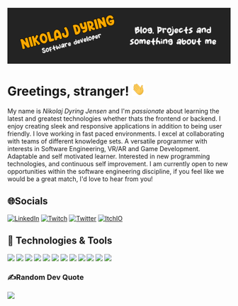 [![NikoDyring - Software Developer](https://raw.githubusercontent.com/NikoDyring/NikoDyring/main/readme_header.png "NikoDyring - Software Developer")](https://nikodyring.dev/)

# Greetings, stranger! <img src="https://raw.githubusercontent.com/NikoDyring/NikoDyring/main/source/wave.gif?raw=true" width="30px" height="30px" />
My name is *Nikolaj Dyring Jensen* and I'm _passionate_ about learning the latest and greatest technologies whether thats the frontend or backend. I enjoy creating sleek and responsive applications in addition to being user friendly. I love working in fast paced environments. I excel at collaborating with teams of different knowledge sets. A versatile programmer with interests in Software Engineering, VR/AR and Game Development. Adaptable and self motivated learner. Interested in new programming technologies, and continuous self improvement. I am currently open to new opportunities within the software engineering discipline, if you feel like we would be a great match, I'd love to hear from you!

## 🌐Socials
[![LinkedIn](https://img.shields.io/badge/LinkedIn-%230077B5.svg?logo=linkedin&logoColor=white)](https://linkedin.com/in/Nikolaj-dyring-jensen) 
[![Twitch](https://img.shields.io/badge/Twitch-%239146FF.svg?logo=Twitch&logoColor=white)](https://twitch.tv/Zakeovich) 
[![Twitter](https://img.shields.io/badge/Itch-%23FF0B34.svg?logo=Itch.io&logoColor=white)](https://nikodyring.itch.io) 
[![ItchIO](https://img.shields.io/badge/Twitter-%231DA1F2.svg?logo=Twitter&logoColor=white)](https://twitter.com/NikoDyring)

## 🔧 Technologies & Tools
![](https://img.shields.io/badge/OS-Ubuntu-informational?style=flat&logo=ubuntu&logoColor=white&color=2bbc8a)
![](https://img.shields.io/badge/Editor-VSCode-informational?style=flat&logo=visual-studio-code&logoColor=white&color=2bbc8a)
![](https://img.shields.io/badge/Code-Ruby-informational?style=flat&logo=ruby&logoColor=white&color=2bbc8a)
![](https://img.shields.io/badge/Code-JavaScript-informational?style=flat&logo=javascript&logoColor=white&color=2bbc8a)
![](https://img.shields.io/badge/Code-Typescript-informational?style=flat&logo=typescript&logoColor=white&color=2bbc8a)
![](https://img.shields.io/badge/Framework-Vue-informational?style=flat&logo=vue.js&logoColor=white&color=2bbc8a)
![](https://img.shields.io/badge/Framework-Rails-informational?style=flat&logo=ruby-on-rails&logoColor=white&color=2bbc8a)
![](https://img.shields.io/badge/Shell-Bash-informational?style=flat&logo=gnu-bash&logoColor=white&color=2bbc8a)
![](https://img.shields.io/badge/Tools-PostgreSQL-informational?style=flat&logo=postgresql&logoColor=white&color=2bbc8a)
![](https://img.shields.io/badge/Tools-Docker-informational?style=flat&logo=docker&logoColor=white&color=2bbc8a)
![](https://img.shields.io/badge/Tools-Kubernetes-informational?style=flat&logo=kubernetes&logoColor=white&color=2bbc8a)
![](https://img.shields.io/badge/Cloud-Digital_Ocean-informational?style=flat&logo=digitalocean&logoColor=white&color=2bbc8a)

### ✍️Random Dev Quote
![](https://quotes-github-readme.vercel.app/api?type=horizontal&theme=dark)
